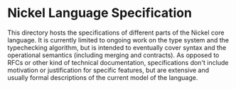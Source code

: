 # Nickel Language Specification

This directory hosts the specifications of different parts of the Nickel core
language. It is currently limited to ongoing work on the type system and the
typechecking algorithm, but is intended to eventually cover syntax and the
operational semantics (including merging and contracts). As opposed to RFCs or
other kind of technical documentation, specifications don't include motivation
or justification for specific features, but are extensive and usually formal
descriptions of the current model of the language.
